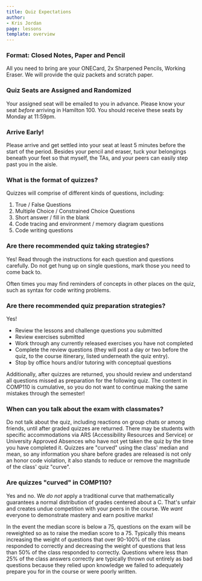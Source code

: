 ```yaml
---
title: Quiz Expectations
author:
- Kris Jordan
page: lessons
template: overview
---
```


### Format: Closed Notes, Paper and Pencil

All you need to bring are your ONECard, 2x Sharpened Pencils, Working Eraser. We will provide the quiz packets and scratch paper.

### Quiz Seats are Assigned and Randomized

Your assigned seat will be emailed to you in advance. Please know your seat _before_ arriving in Hamilton 100. You should receive these seats by Monday at 11:59pm.

### Arrive Early!

Please arrive and get settled into your seat at least 5 minutes before the start of the period. Besides your pencil and eraser, tuck your belongings beneath your feet so that myself, the TAs, and your peers can easily step past you in the aisle.

### What is the format of quizzes?

Quizzes will comprise of different kinds of questions, including:

1. True / False Questions
2. Multiple Choice / Constrained Choice Questions
3. Short answer / fill in the blank
4. Code tracing and environment / memory diagram questions
5. Code writing questions

### Are there recommended quiz taking strategies?

Yes! Read through the instructions for each question and questions carefully. Do not get hung up on single questions, mark those you need to come back to.

Often times you may find reminders of concepts in other places on the quiz, such as syntax for code writing problems.

### Are there recommended quiz preparation strategies?

Yes! 

* Review the lessons and challenge questions you submitted
* Review exercises submitted 
* Work through any currently released exercises you have not completed
* Complete the review questions (they will post a day or two before the quiz, to the course itinerary, listed underneath the quiz entry).
* Stop by office hours and/or tutoring with conceptual questions

Additionally, after quizzes are returned, you should review and understand all questions missed as preparation for the following quiz. The content in COMP110 is cumulative, so you do not want to continue making the same mistakes through the semester!

### When can you talk about the exam with classmates?

Do not talk about the quiz, including reactions on group chats or among friends, until after graded quizzes are returned. There may be students with specific accommodations via ARS (Accessibility Resources and Service) or University Approved Absences who have not yet taken the quiz by the time you have completed it. Quizzes are "curved" using the class' median and mean, so any information you share before grades are released is not only an honor code violation, it also stands to reduce or remove the magnitude of the class' quiz "curve".

### Are quizzes "curved" in COMP110?

Yes and no. We _do not_ apply a traditional curve that mathematically guarantees a normal distribution of grades centered about a C. That's unfair and creates undue competition with your peers in the course. We _want_ everyone to demonstrate mastery and earn positive marks! 

In the event the median score is below a 75, questions on the exam will be reweighted so as to raise the median score to a 75. Typically this means increasing the weight of questions that over 90-100% of the class responded to correctly and decreasing the weight of questions that less than 50% of the class responded to correctly. Questions where less than 25% of the class answers correctly are typically thrown out entirely as bad questions because they relied upon knowledge we failed to adequately prepare you for in the course or were poorly written.